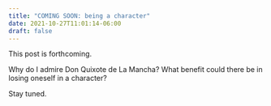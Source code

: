 ```yaml
---
title: "COMING SOON: being a character"
date: 2021-10-27T11:01:14-06:00
draft: false
---
```


This post is forthcoming.

Why do I admire Don Quixote de La Mancha?
What benefit could there be in losing oneself in a character? 

Stay tuned.
